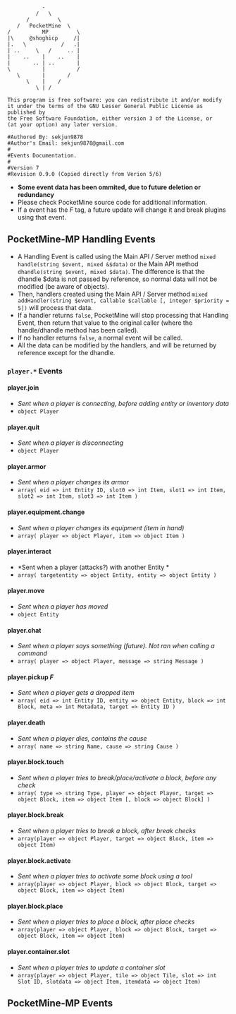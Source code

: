 ```
           -
         /   \
      /         \
   /   PocketMine  \
/          MP         \
|\     @shoghicp     /|
|.   \           /   .|
| ..     \   /     .. |
|    ..    |    ..    |
|       .. | ..       |
\          |          /
   \       |       /
      \    |    /
         \ | /

This program is free software: you can redistribute it and/or modify
it under the terms of the GNU Lesser General Public License as published by
the Free Software Foundation, either version 3 of the License, or
(at your option) any later version.

#Authored By: sekjun9878
#Author's Email: sekjun9878@gmail.com
#
#Events Documentation.
#
#Version 7
#Revision 0.9.0 (Copied directly from Verion 5/6)

```

* **Some event data has been ommited, due to future deletion or redundancy**
* Please check PocketMine source code for additional information.
* If a event has the *F* tag, a future update will change it and break plugins using that event.

## PocketMine-MP Handling Events
* A Handling Event is called using the Main API / Server method `mixed handle(string $event, mixed &$data)` or the Main API method `dhandle(string $event, mixed $data)`. The difference is that the dhandle $data is not passed by reference, so normal data will not be modified (be aware of objects).
* Then, handlers created using the Main API / Server method `mixed addHandler(string $event, callable $callable [, integer $priority = 5])` will process that data.
* If a handler returns `false`, PocketMine will stop processing that Handling Event, then return that value to the original caller (where the handle/dhandle method has been called).
* If no handler returns `false`, a normal event will be called.
* All the data can be modified by the handlers, and will be returned by reference except for the dhandle.


### `player.*` Events
#### player.join
* *Sent when a player is connecting, before adding entity or inventory data*
* `object Player`

#### player.quit
* *Sent when a player is disconnecting*
* `object Player`

#### player.armor
* *Sent when a player changes its armor*
* `array( eid => int Entity ID, slot0 => int Item, slot1 => int Item, slot2 => int Item, slot3 => int Item )`

#### player.equipment.change
* *Sent when a player changes its equipment (item in hand)*
* `array( player => object Player, item => object Item )`

#### player.interact
* *Sent when a player (attacks?) with another Entity *
* `array( targetentity => object Entity, entity => object Entity )`

#### player.move
* *Sent when a player has moved*
* `object Entity`

#### player.chat
* *Sent when a player says something (future). Not ran when calling a command*
* `array( player => object Player, message => string Message )`

#### player.pickup *F*
* *Sent when a player gets a dropped item*
* `array( eid => int Entity ID, entity => object Entity, block => int Block, meta => int Metadata, target => Entity ID )`

#### player.death 
* *Sent when a player dies, contains the cause*
* `array( name => string Name, cause => string Cause )`

#### player.block.touch
* *Sent when a player tries to break/place/activate a block, before any check*
* `array( type => string Type, player => object Player, target => object Block, item => object Item [, block => object Block] )`

#### player.block.break
* *Sent when a player tries to break a block, after break checks*
* `array(player => object Player, target => object Block, item => object Item)`

#### player.block.activate
* *Sent when a player tries to activate some block using a tool*
* `array(player => object Player, block => object Block, target => object Block, item => object Item)`

#### player.block.place
* *Sent when a player tries to place a block, after place checks*
* `array(player => object Player, block => object Block, target => object Block, item => object Item)`

#### player.container.slot
* *Sent when a player tries to update a container slot*
* `array(player => object Player, tile => object Tile, slot => int Slot ID, slotdata => object Item, itemdata => object Item)`


## PocketMine-MP Events
